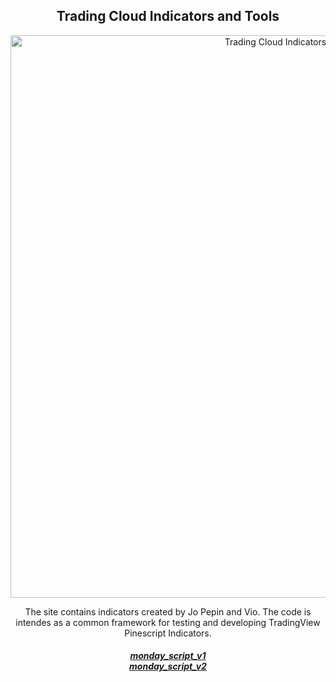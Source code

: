 
<h2 align="center"> Trading Cloud Indicators and Tools  </h2>

<p align="center">
  <img  width="900" src="doc/assets/pine_script_logo.webp" alt=" Trading Cloud Indicators and Tools" >
</p>
<p align="center" > The site contains indicators created by Jo Pepin and Vio. The code is intendes as a common framework for testing and developing TradingView Pinescript Indicators. </p>

<h5 align="center" >

  <a href="https://github.com/viorel8/Trading-Cloud/blob/731c115333e1985edc6aa2699664334efdc2a04b/doc/jo-pippin/monday_script_v1.md" >monday_script_v1</a></br>
  <a href="./blob/731c115333e1985edc6aa2699664334efdc2a04b/doc/jo-pippin/monday_script_v1.md" >monday_script_v2</a></br>
</br>

